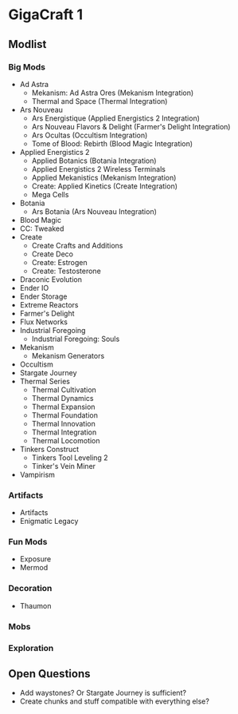 # GigaCraft 1

## Modlist

### Big Mods

* Ad Astra
  * Mekanism: Ad Astra Ores (Mekanism Integration)
  * Thermal and Space (Thermal Integration)
* Ars Nouveau
  * Ars Energistique (Applied Energistics 2 Integration)
  * Ars Nouveau Flavors & Delight (Farmer's Delight Integration)
  * Ars Ocultas (Occultism Integration)
  * Tome of Blood: Rebirth (Blood Magic Integration)
* Applied Energistics 2
  * Applied Botanics (Botania Integration)
  * Applied Energistics 2 Wireless Terminals
  * Applied Mekanistics (Mekanism Integration)
  * Create: Applied Kinetics (Create Integration)
  * Mega Cells
* Botania
  * Ars Botania (Ars Nouveau Integration)
* Blood Magic
* CC: Tweaked
* Create
  * Create Crafts and Additions
  * Create Deco
  * Create: Estrogen
  * Create: Testosterone
* Draconic Evolution
* Ender IO
* Ender Storage
* Extreme Reactors
* Farmer's Delight
* Flux Networks
* Industrial Foregoing
  * Industrial Foregoing: Souls
* Mekanism
  * Mekanism Generators
* Occultism
* Stargate Journey
* Thermal Series
  * Thermal Cultivation
  * Thermal Dynamics
  * Thermal Expansion
  * Thermal Foundation
  * Thermal Innovation
  * Thermal Integration
  * Thermal Locomotion
* Tinkers Construct
  * Tinkers Tool Leveling 2
  * Tinker's Vein Miner
* Vampirism

### Artifacts

* Artifacts
* Enigmatic Legacy

### Fun Mods

* Exposure
* Mermod

### Decoration

* Thaumon

### Mobs

### Exploration

## Open Questions

* Add waystones? Or Stargate Journey is sufficient?
* Create chunks and stuff compatible with everything else?